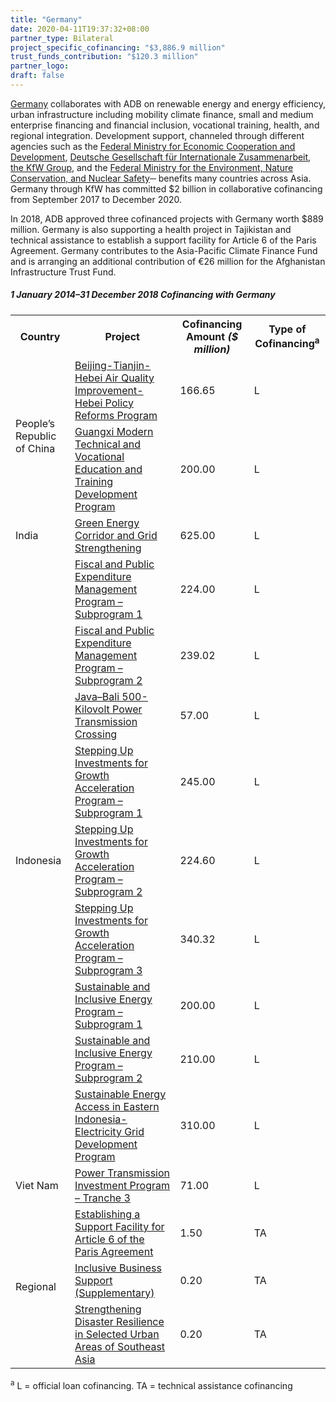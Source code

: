 ```yaml
---
title: "Germany"
date: 2020-04-11T19:37:32+08:00
partner_type: Bilateral
project_specific_cofinancing: "$3,886.9 million"
trust_funds_contribution: "$120.3 million"
partner_logo:
draft: false
---
```


<a href="https://www.adb.org/publications/germany-fact-sheet" target="_blank">Germany</a> collaborates with ADB on renewable energy and energy efficiency, urban infrastructure including mobility climate finance, small and medium enterprise financing and financial inclusion, vocational training, health, and regional integration. Development support, channeled through different agencies such as the <a href="https://www.bmz.de/en/" target="_blank">Federal Ministry for Economic Cooperation and Development</a>, <a href="https://www.giz.de/en/html/index.html" target="_blank">Deutsche Gesellschaft für Internationale Zusammenarbeit</a>, <a href="https://www.kfw.de/KfW-Group/" target="_blank">the KfW Group</a>, and the <a href="https://www.bmu.de/en/" target="_blank">Federal Ministry for the Environment, Nature Conservation, and Nuclear Safety</a>─ benefits many countries across Asia. Germany through KfW has committed $2 billion in collaborative cofinancing from September 2017 to December 2020. 

In 2018, ADB approved three cofinanced projects with Germany worth $889 million. Germany is also supporting a health project in Tajikistan and technical assistance to establish a support facility for Article 6 of the Paris Agreement. Germany contributes to the Asia-Pacific Climate Finance Fund and is arranging an additional contribution of €26 million for the Afghanistan Infrastructure Trust Fund.

##### _1 January 2014–31 December 2018_ Cofinancing with Germany

<table class="table">

<tr>
<th>Country</th>
<th>Project</th>
<th>Cofinancing Amount <em>($ million)</em></th>
<th>Type of Cofinancing<sup>a</sup></th>
</tr>
<tr>
<td rowspan="2">People’s Republic of China</td>
<td><a
href="https://www.adb.org/projects/49232-001/main" target="_blank">Beijing-Tianjin-Hebei Air Quality Improvement-Hebei Policy Reforms Program</a></td>
<td>166.65 </td>
<td>L</td>


</tr>
<tr>
<td><a href="https://www.adb.org/projects/49308-002/main" target="_blank">Guangxi Modern Technical and Vocational Education and Training Development Program</a></td>
<td>200.00 </td>
<td>L</td>

</tr>
<tr>
<td>India</td>
<td><a href="https://www.adb.org/projects/44426-016/main" target="_blank">Green Energy Corridor and Grid Strengthening</a></td>
<td>625.00 </td>
<td>L</td>


</tr>
<tr>
<td rowspan="9">Indonesia</td>
<td><a href="https://www.adb.org/projects/50168-001/main" target="_blank">Fiscal and Public Expenditure Management Program – Subprogram 1</a></td>
<td>224.00 </td>
<td>L</td>


</tr>
<tr>
<td><a href="https://www.adb.org/projects/50168-002/main" target="_blank">Fiscal and Public Expenditure Management Program – Subprogram 2</a></td>
<td>239.02 </td>
<td>L</td>


</tr>
<tr>
<td><a href="https://www.adb.org/projects/42362-013/main" target="_blank">Java–Bali 500-Kilovolt Power Transmission Crossing</a></td>
<td>57.00 </td>
<td>L</td>

</tr>
<tr>
<td><a href="https://www.adb.org/projects/documents/loan-agreement-stepping-up-investments-growth-acceleration-program-sp-1"
target="_blank">Stepping Up Investments for Growth Acceleration Program – Subprogram 1</a></td>
<td>245.00 </td>
<td>L</td>
</tr>
<tr>
<td><a
href="https://www.adb.org/projects/documents/loan-3402-ino-stepping-up-investments-for-growth-acceleration-program-sp2-lbg"
target="_blank">Stepping Up Investments for Growth Acceleration Program –
Subprogram 2</a></td>
<td>224.60 </td>
<td>L</td>
</tr>
<tr>
<td><a href="https://www.adb.org/projects/48134-007/main" target="_blank">Stepping Up Investments for Growth Acceleration Program – Subprogram 3</a></td>
<td>340.32 </td>
<td>L</td>


</tr>
<tr>
<td><a href="https://www.adb.org/projects/49043-001/main" target="_blank">Sustainable and Inclusive Energy Program – Subprogram 1</a></td>
<td>200.00 </td>
<td>L</td>


</tr>
<tr>
<td><a href="https://www.adb.org/projects/49043-002/main" target="_blank">Sustainable and Inclusive Energy Program – Subprogram 2</a></td>
<td>210.00 </td>
<td>L</td>


</tr>
<tr>
<td><a
href="https://www.adb.org/projects/50016-001/main" target="_blank">Sustainable
Energy Access in Eastern Indonesia- Electricity Grid Development Program</a></td>
<td>310.00 </td>
<td>L</td>


</tr>
<tr>
<td>Viet Nam</td>
<td><a
href="https://www.adb.org/projects/42039-036/main" target="_blank">Power
Transmission Investment Program – Tranche 3</a></td>
<td>71.00 </td>
<td>L</td>


</tr>
<tr>
<td rowspan="3">Regional</td>
<td><a
href="https://www.adb.org/projects/50404-001/main" target="_blank">Establishing
a Support Facility for Article 6 of the Paris Agreement</a></td>
<td>1.50 </td>
<td>TA</td>


</tr>
<tr>
<td><a
href="https://www.adb.org/projects/46240-001/main" target="_blank">Inclusive Business Support (Supplementary)</a></td>
<td>0.20 </td>
<td>TA</td>

</tr>
<tr>
<td><a
href="https://www.adb.org/projects/48426-001/main" target="_blank">Strengthening
Disaster Resilience in Selected Urban Areas of Southeast Asia</a></td>
<td>0.20 </td>
<td>TA</td>



</table>


<p class="dr-footnote"><sup>a</sup> L = official loan cofinancing. TA = technical assistance cofinancing</p>
